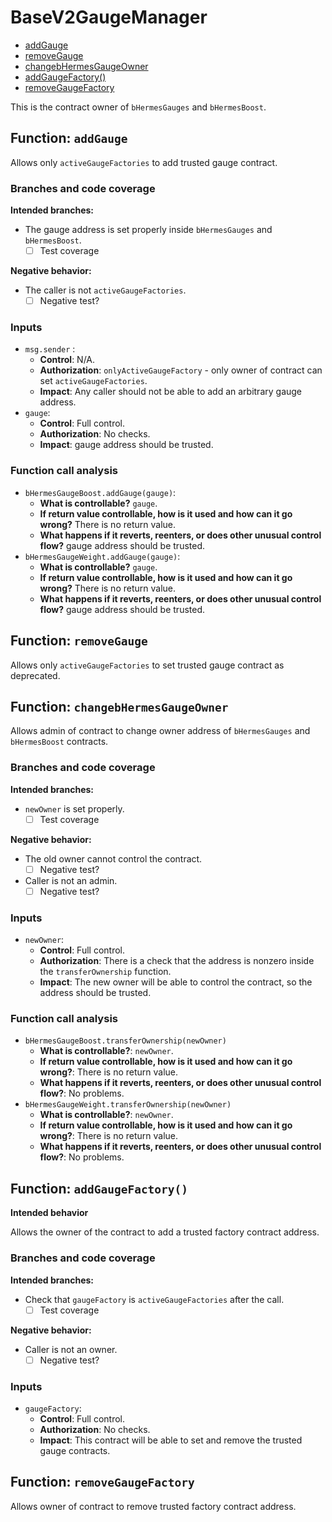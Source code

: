 # BaseV2GaugeManager

- [addGauge](#function-addgauge)
- [removeGauge](#function-removegauge)
- [changebHermesGaugeOwner](#function-changebhermesgaugeowner)
- [addGaugeFactory()](#function-addgaugefactory)
- [removeGaugeFactory](#function-removegaugefactory)


This is the contract owner of `bHermesGauges` and `bHermesBoost`.

## Function: `addGauge`

Allows only `activeGaugeFactories` to add trusted gauge contract.

### Branches and code coverage

**Intended branches:**

- The gauge address is set properly inside `bHermesGauges` and `bHermesBoost`.
  - [ ] Test coverage

**Negative behavior:**

- The caller is not `activeGaugeFactories`.
  - [ ] Negative test?

### Inputs

- `msg.sender` :
  - **Control**: N/A.
  - **Authorization**: `onlyActiveGaugeFactory` - only owner of contract can set `activeGaugeFactories`.
  - **Impact**: Any caller should not be able to add an arbitrary gauge address.
- `gauge`:
  - **Control**: Full control.
  - **Authorization**: No checks.
  - **Impact**: gauge address should be trusted.

### Function call analysis

- `bHermesGaugeBoost.addGauge(gauge)`:
  - **What is controllable?** `gauge`.
  - **If return value controllable, how is it used and how can it go wrong?** There is no return value.
  - **What happens if it reverts, reenters, or does other unusual control flow?** gauge address should be trusted.
- `bHermesGaugeWeight.addGauge(gauge)`:
  - **What is controllable?** `gauge`.
  - **If return value controllable, how is it used and how can it go wrong?** There is no return value.
  - **What happens if it reverts, reenters, or does other unusual control flow?** gauge address should be trusted.

## Function: `removeGauge`

Allows only `activeGaugeFactories` to set trusted gauge contract as deprecated.

## Function: `changebHermesGaugeOwner`

Allows admin of contract to change owner address of `bHermesGauges` and `bHermesBoost` contracts.

### Branches and code coverage

**Intended branches:**

- `newOwner` is set properly.
  - [ ] Test coverage

**Negative behavior:**

- The old owner cannot control the contract.
  - [ ] Negative test?
- Caller is not an admin.
  - [ ] Negative test?

### Inputs

- `newOwner`:
  - **Control**: Full control.
  - **Authorization**: There is a check that the address is nonzero inside the `transferOwnership` function.
  - **Impact**: The new owner will be able to control the contract, so the address should be trusted.

### Function call analysis

- `bHermesGaugeBoost.transferOwnership(newOwner)`
  - **What is controllable?**: `newOwner`.
  - **If return value controllable, how is it used and how can it go wrong?**: There is no return value.
  - **What happens if it reverts, reenters, or does other unusual control flow?**: No problems.
- `bHermesGaugeWeight.transferOwnership(newOwner)`
  - **What is controllable?**: `newOwner`.
  - **If return value controllable, how is it used and how can it go wrong?**: There is no return value.
  - **What happens if it reverts, reenters, or does other unusual control flow?**: No problems.

## Function: `addGaugeFactory()`

**Intended behavior**

Allows the owner of the contract to add a trusted factory contract address.

### Branches and code coverage

**Intended branches:**

- Check that `gaugeFactory` is `activeGaugeFactories` after the call.
  - [ ] Test coverage

**Negative behavior:**

- Caller is not an owner.
  - [ ] Negative test?

### Inputs

- `gaugeFactory`:
  - **Control**: Full control.
  - **Authorization**: No checks.
  - **Impact**: This contract will be able to set and remove the trusted gauge contracts.

## Function: `removeGaugeFactory`

Allows owner of contract to remove trusted factory contract address.

